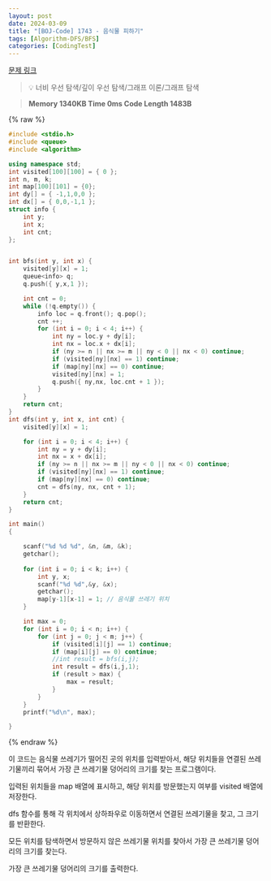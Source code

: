 ```yaml
---
layout: post
date: 2024-03-09
title: "[BOJ-Code] 1743 - 음식물 피하기"
tags: [Algorithm-DFS/BFS]
categories: [CodingTest]
---
```


[문제 링크](https://www.acmicpc.net/problem/1743)


> 💡 너비 우선 탐색/깊이 우선 탐색/그래프 이론/그래프 탐색


> **Memory   1340KB                                   Time   0ms                               Code Length   1483B**



{% raw %}
```c++
#include <stdio.h>
#include <queue>
#include <algorithm>

using namespace std;
int visited[100][100] = { 0 };
int n, m, k;
int map[100][101] = {0};
int dy[] = { -1,1,0,0 };
int dx[] = { 0,0,-1,1 };
struct info {
	int y;
	int x;
	int cnt;
};


int bfs(int y, int x) {
	visited[y][x] = 1;
	queue<info> q;
	q.push({ y,x,1 });

	int cnt = 0;
	while (!q.empty()) {
		info loc = q.front(); q.pop();
		cnt ++;
		for (int i = 0; i < 4; i++) {
			int ny = loc.y + dy[i];
			int nx = loc.x + dx[i];
			if (ny >= n || nx >= m || ny < 0 || nx < 0) continue;
			if (visited[ny][nx] == 1) continue;
			if (map[ny][nx] == 0) continue;
			visited[ny][nx] = 1;
			q.push({ ny,nx, loc.cnt + 1 });
		}
	}
	return cnt;
}
int dfs(int y, int x, int cnt) {
	visited[y][x] = 1;

	for (int i = 0; i < 4; i++) {
		int ny = y + dy[i];
		int nx = x + dx[i];
		if (ny >= n || nx >= m || ny < 0 || nx < 0) continue;
		if (visited[ny][nx] == 1) continue;
		if (map[ny][nx] == 0) continue;
		cnt = dfs(ny, nx, cnt + 1);
	}
	return cnt;
}

int main()
{

	scanf("%d %d %d", &n, &m, &k);
	getchar();
	
	for (int i = 0; i < k; i++) {
		int y, x;
		scanf("%d %d",&y, &x);
		getchar();
		map[y-1][x-1] = 1; // 음식물 쓰레기 위치
	}

	int max = 0;
	for (int i = 0; i < n; i++) {
		for (int j = 0; j < m; j++) {
			if (visited[i][j] == 1) continue;
			if (map[i][j] == 0) continue;
			//int result = bfs(i,j);
			int result = dfs(i,j,1);
			if (result > max) {
				max = result;
			}
		}
	}
	printf("%d\n", max);

}
```
{% endraw %}



이 코드는 음식물 쓰레기가 떨어진 곳의 위치를 입력받아서, 해당 위치들을 연결된 쓰레기물끼리 묶어서 가장 큰 쓰레기물 덩어리의 크기를 찾는 프로그램이다.

입력된 위치들을 map 배열에 표시하고, 해당 위치를 방문했는지 여부를 visited 배열에 저장한다.

dfs 함수를 통해 각 위치에서 상하좌우로 이동하면서 연결된 쓰레기물을 찾고, 그 크기를 반환한다.

모든 위치를 탐색하면서 방문하지 않은 쓰레기물 위치를 찾아서 가장 큰 쓰레기물 덩어리의 크기를 찾는다.

가장 큰 쓰레기물 덩어리의 크기를 출력한다.

